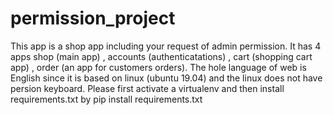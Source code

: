 # permission_project
This app is a shop app including your request of admin permission. It has 4 apps shop (main app) , accounts (authenticatations) , 
cart (shopping cart app) , order (an app for customers orders).
The hole language of web is English since it is based on linux (ubuntu 19.04) and the linux does not have persion keyboard.
Please first activate a virtualenv and then install requirements.txt by pip install requirements.txt 
